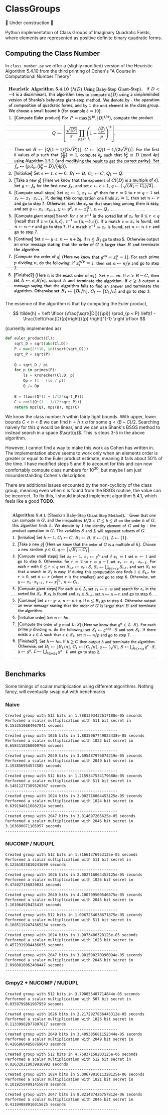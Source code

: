 # ClassGroups

:construction: Under construction :construction:

Python implementation of Class Groups of Imaginary Quadratic Fields, where elements are represented as positive definite binary quadratic forms.

## Computing the Class Number

In `class_number.py` we offer a (slighly modified) version of the Heuristic Algorithm 5.4.10 from the third printing of Cohen's "A Course in Computational Number Theory"

![Heuristic Algorithm 5.4.10](images/bsgs.png)

The essence of the algorithm is that by computing the Euler product, 

$$
\tilde{h} = \left \lfloor {\frac{\sqrt{|D|}}{\pi}} \prod_{p < P} \left(1 - \frac{\left(\frac{D}{p}\right)}{p} \right)^{-1} \right \rfloor
$$

(currently implemented as)

```py
def euler_product(Cl):
    sqrt_D = sqrt(abs(Cl.D))
    P = max(2**18, int(sqrt(sqrt_D)))
    sqrt_P = sqrt(P)

    Q = sqrt_D / pi
    for p in primes(P):
        ls = kronecker(Cl.D, p)
        Qp = (1 - (ls / p))
        Q /= Qp

    B = floor(Q*(1 + 1/(2*sqrt_P)))
    C = ceil(Q*(1 - 1/(2*sqrt_P)))
    return mpz(Q), mpz(B), mpz(C)
```

We know the class number $h$ within fairly tight bounds. With upper, lower bounds $C < h < B$ we can find $h = \tilde{h} \pm q$ for some $q < (B - C) / 2$. Searching naively for this $q$ would be linear, and we can use Shank's BSGS method to instead search in a space $\sqrt{q}$. This is steps 3-5 in the above algorithm. 

However, I cannot find a way to make this work as Cohen has written in. The implementation above seems to work only when an elements order is greater or equal to the Euler product estimate, meaning it fails about 50% of the time. I have modified steps 5 and 6 to account for this and can now comfortably compute class numbers for $10^{30}$, but maybe I am just misunderstanding Cohen's description.

There are additional issues encounted by the non-cyclicity of the class group, meaning even when $n$ is found from the BSGS routine, the value can be incorrect. To fix this, I should instead implement algorithm 5.4.1, which feels like a good **TODO**.

![Proper Algorithm 5.4.1](images/bsgs2.png)

## Benchmarks

Some timings of scalar multiplication using different algorithms. Nothng fancy, will eventually swap out with benchmarks

### Naive
```
Created group with 512 bits in 1.7881393432617188e-05 seconds
Performed a scalar multiplication with 511 bit secret in 0.1533510684967041 seconds
--------------------------------------------------
Created group with 1026 bits in 1.8835067749023438e-05 seconds
Performed a scalar multiplication with 1022 bit secret in 0.6584110260009766 seconds
--------------------------------------------------
Created group with 2049 bits in 3.695487976074219e-05 seconds
Performed a scalar multiplication with 2049 bit secret in 3.193856954574585 seconds
--------------------------------------------------
Created group with 512 bits in 1.2159347534179688e-05 seconds
Performed a scalar multiplication with 511 bit secret in 0.14811277389526367 seconds
--------------------------------------------------
Created group with 1024 bits in 2.002716064453125e-05 seconds
Performed a scalar multiplication with 1024 bit secret in 0.6391940116882324 seconds
--------------------------------------------------
Created group with 2047 bits in 3.814697265625e-05 seconds
Performed a scalar multiplication with 2046 bit secret in 3.183690071105957 seconds
--------------------------------------------------
```

### NUCOMP / NUDUPL
```
Created group with 512 bits in 1.71661376953125e-05 seconds
Performed a scalar multiplication with 511 bit secret in 0.12361025810241699 seconds
--------------------------------------------------
Created group with 1026 bits in 2.002716064453125e-05 seconds
Performed a scalar multiplication with 1026 bit secret in 0.474027156829834 seconds
--------------------------------------------------
Created group with 2049 bits in 4.100799560546875e-05 seconds
Performed a scalar multiplication with 2045 bit secret in 2.101064920425415 seconds
--------------------------------------------------
Created group with 512 bits in 1.0967254638671875e-05 seconds
Performed a scalar multiplication with 511 bit secret in 0.10851192474365234 seconds
--------------------------------------------------
Created group with 1024 bits in 1.9073486328125e-05 seconds
Performed a scalar multiplication with 1023 bit secret in 0.4572319984436035 seconds
--------------------------------------------------
Created group with 2047 bits in 3.981590270996094e-05 seconds
Performed a scalar multiplication with 2046 bit secret in 2.0988810062408447 seconds
--------------------------------------------------
```

### Gmpy2 + NUCOMP / NUDUPL
```
Created group with 512 bits in 3.790855407714844e-05 seconds
Performed a scalar multiplication with 507 bit secret in 0.0359799861907959 seconds
--------------------------------------------------
Created group with 1026 bits in 2.2172927856445312e-05 seconds
Performed a scalar multiplication with 1026 bit secret in 0.11339902877807617 seconds
--------------------------------------------------
Created group with 2049 bits in 3.409385681152344e-05 seconds
Performed a scalar multiplication with 2049 bit secret in 0.42668604850769043 seconds
--------------------------------------------------
Created group with 512 bits in 4.76837158203125e-06 seconds
Performed a scalar multiplication with 512 bit secret in 0.026320219039916992 seconds
--------------------------------------------------
Created group with 1024 bits in 5.0067901611328125e-06 seconds
Performed a scalar multiplication with 1021 bit secret in 0.10192584991455078 seconds
--------------------------------------------------
Created group with 2047 bits in 8.821487426757812e-06 seconds
Performed a scalar multiplication with 2046 bit secret in 0.41104888916015625 seconds
--------------------------------------------------
```
